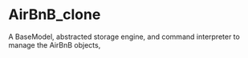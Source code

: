 # AirBnB_clone
 A BaseModel, abstracted storage engine, and command interpreter to manage the AirBnB objects,
